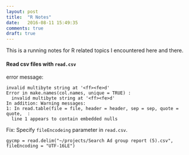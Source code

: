 ```yaml
---
layout: post
title:  "R Notes"
date:   2016-08-11 15:49:35
comments: true
draft: true
---
```


This is a running notes for R related topics I encountered here and there.

#### Read csv files with `read.csv`

error message:

```
invalid multibyte string at '<ff><fe>d'
Error in make.names(col.names, unique = TRUE) :
  invalid multibyte string at '<ff><fe>d'
In addition: Warning messages:
1: In read.table(file = file, header = header, sep = sep, quote = quote,  :
  line 1 appears to contain embedded nulls
```
Fix:
Specify `fileEncodeing` parameter in `read.csv`.

```
gycmp = read.delim("~/projects/Search Ad group report (5).csv", fileEncoding = "UTF-16LE")
```
